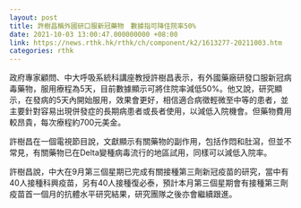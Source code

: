 ```yaml
---
layout: post
title: 許樹昌稱外國研口服新冠藥物　數據指可降住院率50%
date: 2021-10-03 13:00:47.000000000 +08:00
link: https://news.rthk.hk/rthk/ch/component/k2/1613277-20211003.htm
categories: rthk
---
```


政府專家顧問、中大呼吸系統科講座教授許樹昌表示，有外國藥廠研發口服新冠病毒藥物，服用療程為5天，目前數據顯示可將住院率減低50%。他又說，研究顯示，在發病的5天內開始服用，效果會更好，相信適合病徵輕微至中等的患者，並主要針對容易出現併發症的長期病患者或長者使用，以減低入院機會。但藥物費用較昂貴，每次療程約700元美金。

許樹昌在一個電視節目說，文獻顯示有關藥物的副作用，包括作悶和肚瀉，但並不常見，有關藥物已在Delta變種病毒流行的地區試用，同樣可以減低入院率。

許樹昌說，中大在9月第三個星期已完成有關接種第三劑新冠疫苗的研究，當中有40人接種科興疫苗，另有40人接種復必泰，預計本月第三個星期會有接種第三劑疫苗首一個月的抗體水平研究結果，研究團隊之後亦會繼續跟進。
